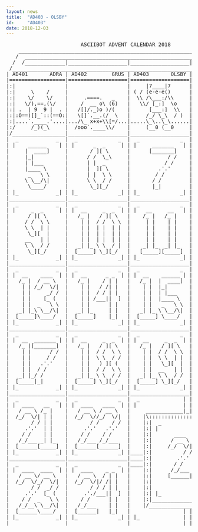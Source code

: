 ```yaml
---
layout: news
title:  "AD403 - OLSBY"
id:     "AD403"
date: 2018-12-03
---
```

<pre>
                        ASCIIBOT ADVENT CALENDAR 2018                           
    ________________________________________________________________________    
   /  ____________________________________________________________________  \   
  /  /_____________|___________________|___________________|______________\  \  
 /____________________________________________________________________________\ 
| AD401       ADRA | AD402        GRUS | AD403       OLSBY |  _             _  |
|==================|===================|===================| |       _ _     | |
|:|                |                   |     |7____|7      |        / | |      |
|:|     \    /     |                   | ( / (e-e-e()      |       / /| |      |
|:|    \/    \/    |     .====.   _    |  \\ /\___:/\\     |      / / | |      |
|:|   \/),==,(\/   |    /  __ o\ (6)   |   \\/ [_:]  \o    |     /___||  ]     |
|:| .  | 9  9 |  . |   /[]/._)o )/(    |      [___:]  \\   |          | |      |
|:|:O==)[]_`::(==O:|   \[]`.__.(/  \   |     /_/ \_\  / )  |          | |      |
|:|....`.____.'....|.../\_ x+x+\\[=/...|.....\_\..\_\......|          |_|      |
|:/     /_)(_\     |  /ooo`.____\\/    |     (__0 (__0     | |_             _| |
|/_________________|___________________|___________________|___________________|
|  _            _  |  _             _  |  _             _  |  _             _  |
| |    ______    | | |      _  _     | | |     _______   | | |      _  _     | |
|     |  ____]     |       / ][ \      |      [_______]    |       / ][ \      |
|     |_|          |      / /  \_\     |            / /    |      / /  \ \     |
|     | |___       |      | |  _       |           / /     |      \ \  / /     |
|     |____ \      |      |  ][ \      |         .'.'      |       ) ][ (      |
|      _   \ \     |      | |  \ \     |        / /        |      / /  \ \     |
|     \ \__/\|     |      \ \  / /     |       / /         |      \ \  / /     |
|      \____/      |       \_][_/      |       |_|         |       \_][_/      |
| |_            _| | |_             _| | |_             _| | |_             _| |
|__________________|___________________|___________________|___________________|
|  _            _  |  _             _  |  _             _  |  _             _  |
| |     _  _     | | |  __     _  _  | | |   __     __   | | |  __     ____  | |
|      / ][ \      |   /_ |   / ][ \   |    /_ |   /_ |    |   /_ |   / __ \   |
|     / /  \ \     |    | |  / /  \ \  |     | |    | |    |    | |  /_/  \/|  |
|     \ \  | |     |    | |  | |  | |  |     | |    | |    |    | |       / /  |
|      \_][  |     |    | |  | |  | |  |     | |    | |    |    | |     .'.'   |
|     __   | |     |    | |  | |  | |  |     | |    | |    |    | |    / /     |
|     \ \  / /     |   _| |_ \ \  / |  |    _| |_  _| |_   |   _| |_  /_/___   |
|      \_][_/      |  [_____] \_][_/   |   [_____][_____]  |  [_____][______]  |
| |_            _| | |_             _| | |_             _| | |_             _| |
|__________________|___________________|___________________|___________________|
|  _            _  |  _             _  |  _             _  |  _             _  |
| |  __    ____  | | |  __      _ _  | | |  __    ______ | | |  __     _  _  | |
|   /_ |  / __ \   |   /_ |    / | |   |   /_ |  |  ____]  |   /_ |   / ][ \   |
|    | | /_/  \/|  |    | |   / /| |   |    | |  |_|       |    | |  / /  \_\  |
|    | |     _/ /  |    | |  / / | |   |    | |  | |___    |    | |  | |  _    |
|    | |    [_ (   |    | | /___||  ]  |    | |  |____ \   |    | |  |  ][ \   |
|    | |  _   \ \  |    | |      | |   |    | |   _   \ \  |    | |  | |  \ \  |
|   _| |_\ \__/\|  |   _| |_     | |   |   _| |_ \ \__/\|  |   _| |_ \ \  / /  |
|  [_____]\____/   |  [_____]    |_|   |  [_____] \____/   |  |_____| \_][_/   |
| |_            _| | |_             _| | |_             _| | |_             _| |
|__________________|___________________|___________________|___________________|
|  _            _  |  _             _  |  _             _  |  _             _  |
| |  __  _______ | | |  __     _  _  | | |  __     _  _  | | |  ____   _  _  | |
|   /_ |[_______]  |   /_ |   / ][ \   |   /_ |   / ][ \   |   / __ \ / ][ \   |
|    | |      / /  |    | |  / /  \ \  |    | |  / /  \ \  |  /_/  \// /  \ \  |
|    | |     / /   |    | |  \ \  / /  |    | |  \ \  | |  |       / | |  | |  |
|    | |   .'.'    |    | |   ) ][ (   |    | |   \_][  |  |     .'.'| |  | |  |
|    | |  / /      |    | |  / /  \ \  |    | |  __   | |  |    / /  | |  | |  |
|   _| |_/ /       |   _| |_ \ \  / /  |   _| |_ \ \  / /  |   /_/___\ \  / |  |
|  [_____|_|       |  [_____] \_][_/   |  [_____] \_][_/   |  [______]\_][_/   |
| |_            _| | |_             _| | |_             _| | |_             _| |
|__________________|___________________|___________________|___________________|
|  _            _  |  _             _  |  _              | | |              _  |
| |  ____   __   | | |  ____   ____  | | |               | | |               | |
|   / __ \ /_ |    |   / __ \ / __ \   |     ____________|_|_|____________     |
|  /_/  \/| | |    |  /_/  \//_/  \/|  |    |\:::::::::::::::::::::::::::/|    |
|       / / | |    |       / /    / /  |    |:|  _                   _  | |    |
|     .'.'  | |    |     .'.'   .'.'   |    |:| |                     | | |    |
|    / /    | |    |    / /    / /     |    |:|       ____   ______     | |    |
|   /_/___ _| |_   |   /_/___ /_/___   |    |:|      / __ \ |  ____]    | |    |
|  [______[_____]  |  [______[______]  |    |:|     /_/  \/||_|         | |    |
| |_            _| | |_             _| |____|:|          / /| |___      | |____|
|__________________|___________________|____|:|        .'.' |____ \     | |____|
|  _            _  |  _             _  |____|:|       / /    _   \ \    | |____|
| |  ____  ____  | | |  ____    _ _  | |    |:|      /_/___ \ \__/\|    | |    |
|   / __ \/ __ \   |   / __ \  / | |   |    |:|     [______| \____/     | |    |
|  /_/  \/_/  \/|  |  /_/  \/|/ /| |   |    |:|                         | |    |
|       / /  _/ /  |       / / / | |   |    |:|                         | |    |
|     .'.'  [_ (   |     .'./___||  ]  |    |:| |_                   _| | |    |
|    / /  _   \ \  |    / /      | |   |    |:|_________________________| |    |
|   /_/__\ \__/\|  |   /_/___    | |   |    |/___________________________\|    |
|  [______\____/   |  [______|   |_|   |                 | | |                 |
| |_            _| | |_             _| | |_              | | |              _| |
|__________________|___________________|_________________|_|_|_________________|
</pre>